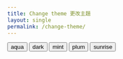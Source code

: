 ```yaml
---
title: Change theme 更改主題
layout: single
permalink: /change-theme/
---
```


<div >
    <button type="button" class="btn btn--info" onclick="node1=document.getElementById('theme_source');node2=document.getElementById('theme_source_2');node3=document.getElementById('theme_source_3');node4=document.getElementById('theme_source_4');node5=document.getElementById('theme_source_5');node1.setAttribute('rel', 'stylesheet'); node2.setAttribute('rel', 'stylesheet alternate'); node3.setAttribute('rel', 'stylesheet alternate');node4.setAttribute('rel', 'stylesheet alternate');node5.setAttribute('rel', 'stylesheet alternate');sessionStorage.setItem('theme', 'aqua');return false;">
    aqua
    </button>
    <button type="button" class="btn btn--inverse" onclick="node1=document.getElementById('theme_source');node2=document.getElementById('theme_source_2');node3=document.getElementById('theme_source_3');node4=document.getElementById('theme_source_4');node5=document.getElementById('theme_source_5');node1.setAttribute('rel', 'stylesheet alternate'); node2.setAttribute('rel', 'stylesheet'); node3.setAttribute('rel', 'stylesheet alternate');node4.setAttribute('rel', 'stylesheet alternate');node5.setAttribute('rel', 'stylesheet alternate');sessionStorage.setItem('theme', 'dark');return false;">
    dark
    </button>
    <button type="button" class="btn btn--success" onclick="node1=document.getElementById('theme_source');node2=document.getElementById('theme_source_2');node3=document.getElementById('theme_source_3');node4=document.getElementById('theme_source_4');node5=document.getElementById('theme_source_5');node1.setAttribute('rel', 'stylesheet alternate'); node2.setAttribute('rel', 'stylesheet alternate'); node3.setAttribute('rel', 'stylesheet');node4.setAttribute('rel', 'stylesheet alternate');node5.setAttribute('rel', 'stylesheet alternate');sessionStorage.setItem('theme', 'mint');return false;">
    mint
    </button>
    <button type="button" class="btn btn--primary" onclick="node1=document.getElementById('theme_source');node2=document.getElementById('theme_source_2');node3=document.getElementById('theme_source_3');node4=document.getElementById('theme_source_4');node5=document.getElementById('theme_source_5');node1.setAttribute('rel', 'stylesheet alternate'); node2.setAttribute('rel', 'stylesheet alternate'); node3.setAttribute('rel', 'stylesheet alternate');node4.setAttribute('rel', 'stylesheet');node5.setAttribute('rel', 'stylesheet alternate');sessionStorage.setItem('theme', 'plum');return false;">
    plum
    </button>
    <button type="button" class="btn btn--warning" onclick="node1=document.getElementById('theme_source');node2=document.getElementById('theme_source_2');node3=document.getElementById('theme_source_3');node4=document.getElementById('theme_source_4');node5=document.getElementById('theme_source_5');node1.setAttribute('rel', 'stylesheet alternate'); node2.setAttribute('rel', 'stylesheet alternate'); node3.setAttribute('rel', 'stylesheet alternate');node4.setAttribute('rel', 'stylesheet alternate');node5.setAttribute('rel', 'stylesheet');sessionStorage.setItem('theme', 'sunrise');return false;">
    sunrise
    </button>
</div>



